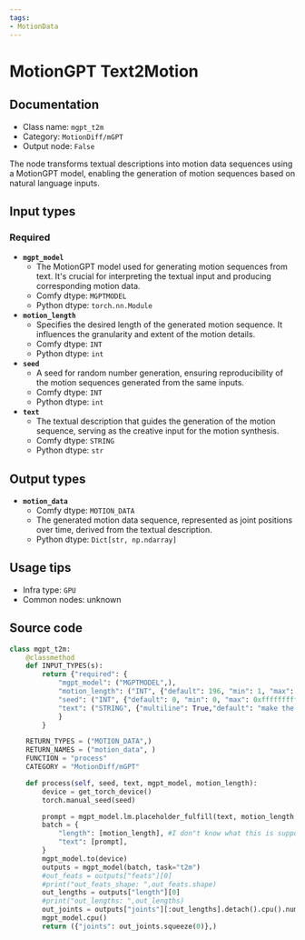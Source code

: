 ```yaml
---
tags:
- MotionData
---
```


# MotionGPT Text2Motion
## Documentation
- Class name: `mgpt_t2m`
- Category: `MotionDiff/mGPT`
- Output node: `False`

The node transforms textual descriptions into motion data sequences using a MotionGPT model, enabling the generation of motion sequences based on natural language inputs.
## Input types
### Required
- **`mgpt_model`**
    - The MotionGPT model used for generating motion sequences from text. It's crucial for interpreting the textual input and producing corresponding motion data.
    - Comfy dtype: `MGPTMODEL`
    - Python dtype: `torch.nn.Module`
- **`motion_length`**
    - Specifies the desired length of the generated motion sequence. It influences the granularity and extent of the motion details.
    - Comfy dtype: `INT`
    - Python dtype: `int`
- **`seed`**
    - A seed for random number generation, ensuring reproducibility of the motion sequences generated from the same inputs.
    - Comfy dtype: `INT`
    - Python dtype: `int`
- **`text`**
    - The textual description that guides the generation of the motion sequence, serving as the creative input for the motion synthesis.
    - Comfy dtype: `STRING`
    - Python dtype: `str`
## Output types
- **`motion_data`**
    - Comfy dtype: `MOTION_DATA`
    - The generated motion data sequence, represented as joint positions over time, derived from the textual description.
    - Python dtype: `Dict[str, np.ndarray]`
## Usage tips
- Infra type: `GPU`
- Common nodes: unknown


## Source code
```python
class mgpt_t2m:
    @classmethod
    def INPUT_TYPES(s):
        return {"required": {
            "mgpt_model": ("MGPTMODEL",),
            "motion_length": ("INT", {"default": 196, "min": 1, "max": 196, "step": 1}),
            "seed": ("INT", {"default": 0, "min": 0, "max": 0xffffffffffffffff}),
            "text": ("STRING", {"multiline": True,"default": "make the person jump and turn around"}),
            }
        }

    RETURN_TYPES = ("MOTION_DATA",)
    RETURN_NAMES = ("motion_data", )
    FUNCTION = "process"
    CATEGORY = "MotionDiff/mGPT"

    def process(self, seed, text, mgpt_model, motion_length):
        device = get_torch_device()
        torch.manual_seed(seed)

        prompt = mgpt_model.lm.placeholder_fulfill(text, motion_length, "", "")
        batch = {
            "length": [motion_length], #I don"t know what this is supposed to do if anything? Lenght seems to be determined by the prompt up to the max of 196
            "text": [prompt],
        }
        mgpt_model.to(device)
        outputs = mgpt_model(batch, task="t2m")
        #out_feats = outputs["feats"][0]
        #print("out_feats_shape: ",out_feats.shape)
        out_lengths = outputs["length"][0]
        #print("out_lengths: ",out_lengths)
        out_joints = outputs["joints"][:out_lengths].detach().cpu().numpy()
        mgpt_model.cpu()
        return ({"joints": out_joints.squeeze(0)},)

```
